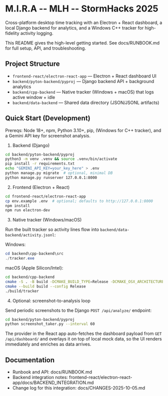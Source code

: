 # M.I.R.A -- MLH -- StormHacks 2025 

Cross-platform desktop time tracking with an Electron + React dashboard, a local Django backend for analytics, and a Windows C++ tracker for high-fidelity activity logging.

This README gives the high-level getting started. See docs/RUNBOOK.md for full setup, API, and troubleshooting.

## Project Structure

- `frontend-react/electron-react-app` — Electron + React dashboard UI
- `backend/pyton-backend/pyproj` — Django backend API + background analytics
- `backend/cpp-backend` — Native tracker (Windows + macOS) that logs active window + idle
- `backend/data-backend` — Shared data directory (JSON/JSONL artifacts)

## Quick Start (Development)

Prereqs: Node 18+, npm, Python 3.10+, pip, (Windows for C++ tracker), and a Gemini API key for screenshot analysis.

1) Backend (Django)

```bash
cd backend/pyton-backend/pyproj
python3 -m venv .venv && source .venv/bin/activate
pip install -r requirements.txt
echo "GEMINI_API_KEY=your_key_here" > .env
python manage.py migrate  # optional, minimal DB
python manage.py runserver 127.0.0.1:8000
```

2) Frontend (Electron + React)

```bash
cd frontend-react/electron-react-app
cp env.example .env  # optional; defaults to http://127.0.0.1:8000
npm install
npm run electron-dev
```

3) Native tracker (Windows/macOS)

Run the built tracker so activity lines flow into `backend/data-backend/activity.jsonl`:

Windows:
```powershell
cd backend\cpp-backend\src
./tracker.exe
```

macOS (Apple Silicon/Intel):
```bash
cd backend/cpp-backend
cmake -S . -B build -DCMAKE_BUILD_TYPE=Release -DCMAKE_OSX_ARCHITECTURES=arm64   # use x86_64 on Intel
cmake --build build --config Release
./build/tracker
```

4) Optional: screenshot-to-analysis loop

Send periodic screenshots to the Django `POST /api/analyze/` endpoint:

```bash
cd backend/pyton-backend/pyproj
python screenshot_taker.py --interval 60
```

The provider in the React app auto-fetches the dashboard payload from `GET /api/dashboard/` and overlays it on top of local mock data, so the UI renders immediately and enriches as data arrives.

## Documentation

- Runbook and API: docs/RUNBOOK.md
- Backend integration notes: frontend-react/electron-react-app/docs/BACKEND_INTEGRATION.md
- Change log for this integration: docs/CHANGES-2025-10-05.md
